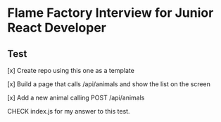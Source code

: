 # Flame Factory Interview for Junior React Developer

## Test

[x] Create repo using this one as a template

[x] Build a page that calls /api/animals and show the list on the screen

[x] Add a new animal calling POST /api/animals


CHECK index.js for my answer to this test.